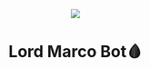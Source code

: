 <p align="center">
  <img src="https://envs.sh/LF5.jpg" 

</p>
<h1 align="center">
</h1>

<h1 align="center">
  <b>Lord Marco Bot🩸</b>
</h1>
